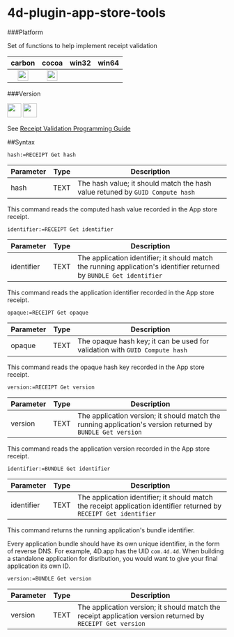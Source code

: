 # 4d-plugin-app-store-tools

###Platform

Set of functions to help implement receipt validation

| carbon | cocoa | win32 | win64 |
|:------:|:-----:|:---------:|:---------:|
|<img src="https://cloud.githubusercontent.com/assets/1725068/22371562/1b091f0a-e4db-11e6-8458-8653954a7cce.png" width="24" height="24" />|<img src="https://cloud.githubusercontent.com/assets/1725068/22371562/1b091f0a-e4db-11e6-8458-8653954a7cce.png" width="24" height="24" />|||

###Version

<img src="https://cloud.githubusercontent.com/assets/1725068/22371270/93e3661c-e4d9-11e6-9021-4a9754c70630.png" width="32" height="32" /> <img src="https://cloud.githubusercontent.com/assets/1725068/18940648/2192ddba-8645-11e6-864d-6d5692d55717.png" width="32" height="32" />

See [Receipt Validation Programming Guide](https://developer.apple.com/library/content/releasenotes/General/ValidateAppStoreReceipt/Introduction.html)

##Syntax

```
hash:=RECEIPT Get hash
```

Parameter|Type|Description
------------|------|----
hash|TEXT|The hash value; it should match the hash value retuned by ``GUID Compute hash``

This command reads the computed hash value recorded in the App store receipt.

```
identifier:=RECEIPT Get identifier
```

Parameter|Type|Description
------------|------|----
identifier |TEXT|The application identifier; it should match the running application's identifier returned by ``BUNDLE Get identifier``

This command reads the application identifier recorded in the App store receipt.

```
opaque:=RECEIPT Get opaque
```

Parameter|Type|Description
------------|------|----
opaque |TEXT|The opaque hash key; it can be used for validation with ``GUID Compute hash``

This command reads the opaque hash key recorded in the App store receipt.

```
version:=RECEIPT Get version
```

Parameter|Type|Description
------------|------|----
version  |TEXT|The application version; it should match the running application's version returned by ``BUNDLE Get version``

This command reads the application version recorded in the App store receipt.

```
identifier:=BUNDLE Get identifier
```

Parameter|Type|Description
------------|------|----
identifier   |TEXT|The application identifier; it should match the receipt application identifier returned by ``RECEIPT Get identifier``

This command returns the running application's bundle identifier.

Every application bundle should have its own unique identifier, in the form of reverse DNS. For example, 4D.app has the UID ``com.4d.4d``. When building a standalone application for disribution, you would want to give your final application its own ID.

```
version:=BUNDLE Get version
```

Parameter|Type|Description
------------|------|----
version    |TEXT|The application version; it should match the receipt application version returned by ``RECEIPT Get version``




